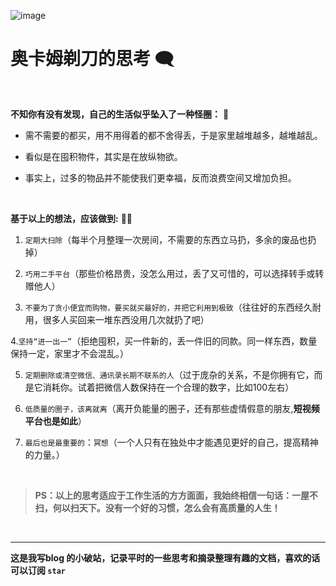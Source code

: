 ![image](https://user-images.githubusercontent.com/122953296/217706226-44bd8774-d75a-4564-9a1e-8eb4f0521f86.png)
# 奥卡姆剃刀的思考 🗨
<br>

**不知你有没有发现，自己的生活似乎坠入了一种怪圈：** 🤔

* 需不需要的都买，用不用得着的都不舍得丢，于是家里越堆越多，越堆越乱。

* 看似是在囤积物件，其实是在放纵物欲。

* 事实上，过多的物品并不能使我们更幸福，反而浪费空间又增加负担。
<br>

**基于以上的想法，应该做到:** 🙋‍♂️

1. `定期大扫除`（每半个月整理一次房间，不需要的东西立马扔，多余的废品也扔掉）

2. `巧用二手平台`（那些价格昂贵，没怎么用过，丢了又可惜的，可以选择转手或转赠他人）

3. `不要为了贪小便宜而购物，要买就买最好的，并把它利用到极致`（往往好的东西经久耐用，很多人买回来一堆东西没用几次就扔了吧）

4.`坚持“进一出一”`（拒绝囤积，买一件新的，丢一件旧的同款。同一样东西，数量保持一定，家里才不会混乱。）

5. `定期删除或清空微信、通讯录长期不联系的人`（过于庞杂的关系，不是你拥有它，而是它消耗你。试着把微信人数保持在一个合理的数字，比如100左右）

6. `低质量的圈子，该离就离`（离开负能量的圈子，还有那些虚情假意的朋友,**短视频平台也是如此**）

7. `最后也是最重要的`：`冥想`（一个人只有在独处中才能遇见更好的自己，提高精神的力量。）
<br>

> **PS：以上的思考适应于工作生活的方方面面，我始终相信一句话：一屋不扫，何以扫天下。没有一个好的习惯，怎么会有高质量的人生！**
<br>

---
**这是我写blog 的小破站，记录平时的一些思考和摘录整理有趣的文档，喜欢的话可以订阅 `star`**
